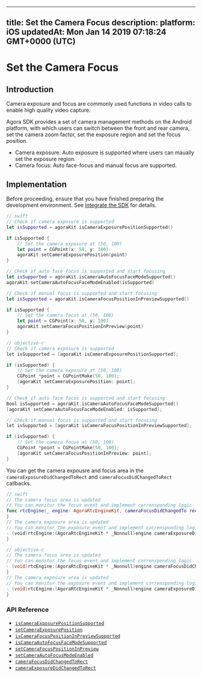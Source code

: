 
---
title: Set the Camera Focus
description: 
platform: iOS
updatedAt: Mon Jan 14 2019 07:18:24 GMT+0000 (UTC)
---
# Set the Camera Focus
## Introduction

Camera exposure and focus are commonly used functions in video calls to enable high quality video capture.

Agora SDK provides a set of camera management methods on the Android platform, with which users can switch between the front and rear camera, set the camera zoom factor, set the exposure region and set the focus position.

* Camera exposure: Auto exposure is supported where users can maually set the exposure region.
* Camera focus: Auto face-focus and manual focus are supported.

## Implementation

Before proceeding, ensure that you have finished preparing the development environment. See [Integrate the SDK](../../en/Interactive%20Broadcast/ios_video.md) for details.

```swift
// swift
// Check if camera exposure is supported
let isSupported = agoraKit.isCameraExposurePositionSupported()

if isSupported {
    // Set the camera exposure at (50, 100)
    let point = CGPoint(x: 50, y: 100)
    agoraKit.setCameraExposurePosition(point)
}

// Check if auto face focus is supported and start focusing
let isSupported = agoraKit.isCameraAutoFocusFaceModeSupported()
agoraKit.setCameraAutoFocusFaceModeEnabled(isSupported)

// Check if manual focus is suppoeted and start focusing
let isSupported = agoraKit.isCameraFocusPositionInPreviewSupported()

if isSupported {
	// Set the camera focus at (50, 100)
	let point = CGPoint(x: 50, y: 100)
	agoraKit.setCameraFocusPositionInPreview(point)
}
```

```objective-c
// objective-c
// Check if camera exposure is supported
let isSuppported = [agoraKit isCameraExposurePositionSupported];

if (isSupported) {
    // Set the camera exposure at (50, 100)
    CGPoint *point = CGPointMake(50, 100);
    [agoraKit setCameraExposurePosition: point];
}

// Check if auto face focus is supported and start focusing
Bool isSupported = agoraKit.isCameraAutoFocusFaceModeSupported()
[agoraKit setCameraAutoFocusFaceModeEnabled: isSupported];

// Check if manual focus is supported and start focusing
let isSupported = [agoraKit isCameraFocusPositionInPreviewSupported];

if (isSupported) {
	// Set the camera focus at (50, 100)
	CGPoint *point = CGPointMake(50, 100);
	[agoraKit setCameraFocusPositionInPreview: point];
}
```

You can get the camera expousre and focus area in the `cameraExposureDidChangedToRect` and `cameraFocusDidChangedToRect` callbacks.

```swift
// swift
// The camera focus area is updated
// You can monitor the focus event and implement corrensponding logic
func rtcEngine(_ engine: AgoraRtcEngineKit, cameraFocusDidChangedTo rect: CGRect) {
}
// The camera exposure area is updated
// You can monitor the exposure event and implement corrensponding logic
- (void)rtcEngine:(AgoraRtcEngineKit * _Nonnull)engine cameraExposureDidChangedToRect:(CGRect)rect{
}
```

```objective-c
// objective-c
// The camera focus area is updated
// You can monitor the focus event and implement corrensponding logic
- (void)rtcEngine:(AgoraRtcEngineKit * _Nonnull)engine cameraFocusDidChangedToRect:(CGRect)rect {
}
// The camera exposure area is updated
// You can monitor the exposure event and implement corrensponding logic
- (void)rtcEngine:(AgoraRtcEngineKit * _Nonnull)engine cameraExposureDidChangedToRect:(CGRect)rect {
}
```

### API Reference

- [`isCameraExposurePositionSupported`](../../en/Interactive%20Broadcast/camera_focus_ios.md)
- [`setCameraExposurePosition`](../../en/Interactive%20Broadcast/camera_focus_ios.md)
- [`isCameraFocusPositionInPreviewSupported`](https://docs.agora.io/en/Interactive%20Broadcast/API%20Reference/oc/Classes/AgoraRtcEngineKit.html#//api/name/isCameraFocusPositionInPreviewSupported)
- [`isCameraAutoFocusFaceModeSupported`](https://docs.agora.io/en/Interactive%20Broadcast/API%20Reference/oc/Classes/AgoraRtcEngineKit.html#//api/name/isCameraAutoFocusFaceModeSupported)
- [`setCameraFocusPositionInPreview`](https://docs.agora.io/en/Interactive%20Broadcast/API%20Reference/oc/Classes/AgoraRtcEngineKit.html#//api/name/setCameraFocusPositionInPreview:)
- [`setCameraAutoFocusModeEnabled`](https://docs.agora.io/en/Interactive%20Broadcast/API%20Reference/oc/Classes/AgoraRtcEngineKit.html#//api/name/setCameraAutoFocusFaceModeEnabled:)
- [`cameraFocusDidChangedToRect`](../../en/Interactive%20Broadcast/camera_focus_ios.md)
- [`cameraExposureDidChangedToRect`](../../en/Interactive%20Broadcast/camera_focus_ios.md)
